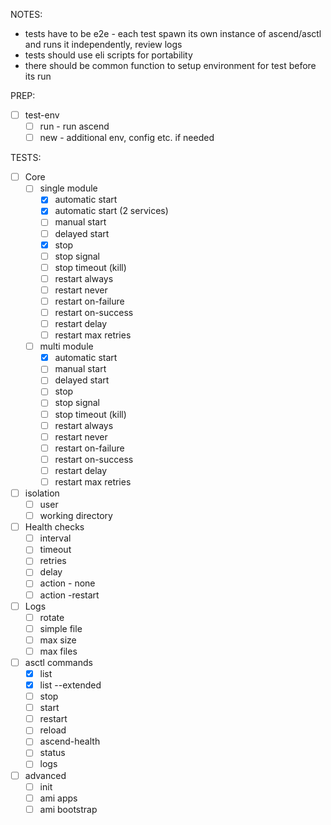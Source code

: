 NOTES: 
- tests have to be e2e - each test spawn its own instance of ascend/asctl and runs it independently, review logs
- tests should use eli scripts for portability
- there should be common function to setup environment for test before its run 

PREP:
- [ ] test-env
    - [ ] run - run ascend
    - [ ] new - additional env, config etc. if needed

TESTS:
- [ ] Core
    - [ ] single module
        - [x] automatic start
        - [x] automatic start (2 services)
        - [ ] manual start
        - [ ] delayed start
        - [x] stop
        - [ ] stop signal
        - [ ] stop timeout (kill)
        - [ ] restart always
        - [ ] restart never
        - [ ] restart on-failure
        - [ ] restart on-success
        - [ ] restart delay
        - [ ] restart max retries
    - [ ] multi module
        - [x] automatic start
        - [ ] manual start
        - [ ] delayed start
        - [ ] stop
        - [ ] stop signal
        - [ ] stop timeout (kill)
        - [ ] restart always
        - [ ] restart never
        - [ ] restart on-failure
        - [ ] restart on-success
        - [ ] restart delay
        - [ ] restart max retries
        
- [ ] isolation
    - [ ] user
    - [ ] working directory
- [ ] Health checks
    - [ ] interval
    - [ ] timeout
    - [ ] retries
    - [ ] delay
    - [ ] action - none
    - [ ] action -restart
- [ ] Logs
    - [ ] rotate
    - [ ] simple file
    - [ ] max size
    - [ ] max files
- [ ] asctl commands
    - [x] list
    - [x] list --extended
    - [ ] stop
    - [ ] start
    - [ ] restart
    - [ ] reload
    - [ ] ascend-health
    - [ ] status
    - [ ] logs
- [ ] advanced
    - [ ] init
    - [ ] ami apps
    - [ ] ami bootstrap
